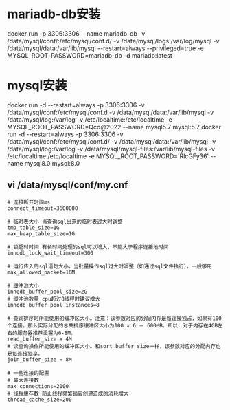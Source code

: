 # mariadb-db安装
docker run -p 3306:3306 --name mariadb-db -v /data/mysql/conf/:/etc/mysql/conf.d/ -v /data/mysql/logs:/var/log/mysql -v /data/mysql/data:/var/lib/mysql --restart=always --privileged=true -e MYSQL_ROOT_PASSWORD=mariadb-db -d mariadb:latest

# mysql安装
docker run -d --restart=always -p 3306:3306 -v /data/mysql/conf:/etc/mysql/conf.d -v /data/mysql/data:/var/lib/mysql -v /data/mysql/log:/var/log -v /etc/localtime:/etc/localtime -e MYSQL_ROOT_PASSWORD=Qcd@2022 --name mysql5.7 mysql:5.7
docker run -d --restart=always -p 3306:3306 -v /data/mysql/conf:/etc/mysql/conf.d/ -v /data/mysql/data:/var/lib/mysql -v /data/mysql/log:/var/log -v /data/mysql/mysql-files:/var/lib/mysql-files -v /etc/localtime:/etc/localtime  -e MYSQL_ROOT_PASSWORD='RlcGFy36' --name mysql8.0 mysql:8.0

## vi /data/mysql/conf/my.cnf
```
# 连接断开时间ms
connect_timeout=3600000

# 临时表大小 当查询sql出来的临时表过大时调整
tmp_table_size=1G
max_heap_table_size=1G

# 锁超时时间 有长时间处理的sql可以增大，不能大于程序连接池时间
innodb_lock_wait_timeout=300

# 运行传入的sql语句大小，当批量操作sql过大时调整（如通过sql文件执行），一般够用
max_allowed_packet=16M

# 缓冲池大小
innodb_buffer_pool_size=2G
# 缓冲池数量 cpu超过8线程时建议增大
innodb_buffer_pool_instances=8

# 查询排序时所能使用的缓冲区大小。注意：该参数对应的分配内存是每连接独占，如果有100个连接，那么实际分配的总共排序缓冲区大小为100 × 6 ＝ 600MB。所以，对于内存在4GB左右的服务器推荐设置为6-8M。
read_buffer_size = 4M
# 读查询操作所能使用的缓冲区大小。和sort_buffer_size一样，该参数对应的分配内存也是每连接独享。
join_buffer_size = 8M

# 一些连接的配置
# 最大连接数
max_connections=2000
# 线程缓存数 防止线程频繁销毁创建造成的消耗增大
thread_cache_size=200



```